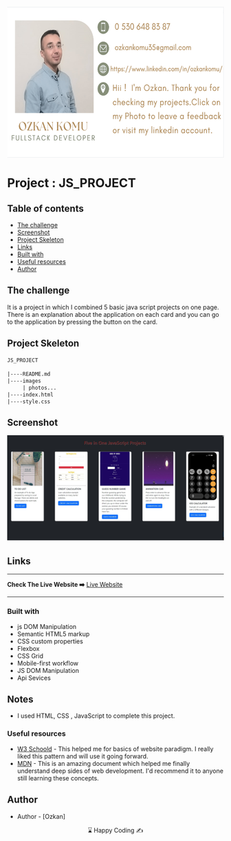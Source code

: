 <p align="left">
<a href="https://www.linkedin.com/in/ozkankomu/" target="_blank"><img src="photo1.png" alt="screenshot" width=680px height=350px></a>
</p>




# Project : JS_PROJECT
## Table of contents

  - [The challenge](#the-challenge)
  - [Screenshot](#screenshot)
  - [Project Skeleton ](#project-skeleton)
  - [Links](#links)
  - [Built with](#built-with)
  - [Useful resources](#useful-resources)
- [Author](#author)



## The challenge
It is a project in which I combined 5 basic java script projects on one page. There is an explanation about the application on each card and you can go to the application by pressing the button on the card.

## Project Skeleton 

```
JS_PROJECT

|----README.md                   
|----images      
     | photos...
|----index.html  
|----style.css   

```

## Screenshot
<p align="center">
<a href="https://ozkankomu.github.io/Five-in_One_JavaScript_Project/"><img src="project.png" alt="screenshot" target=_blanked></a>
</p>



## Links
<hr>
<b>Check The Live Website ➡️</b> <a href="https://ozkankomu.github.io/Five-in_One_JavaScript_Project/">Live Website</a>
<hr>

### Built with
- js DOM Manipulation
- Semantic HTML5 markup
- CSS custom properties
- Flexbox
- CSS Grid
- Mobile-first workflow
- JS DOM Manipulation	
- Api Sevices


## Notes

- I used HTML, CSS , JavaScript to complete this project.

### Useful resources

- [W3 Schoold](https://www.w3schools.com/) - This helped me for basics of website paradigm. I really liked this pattern and will use it going forward.
- [MDN](https://developer.mozilla.org/en-US/) - This is an amazing document which helped me finally understand deep sides of web development. I'd recommend it to anyone still learning these concepts.






## Author

- Author - [Ozkan]

<center> &#8987; Happy Coding  &#9997; </center>
